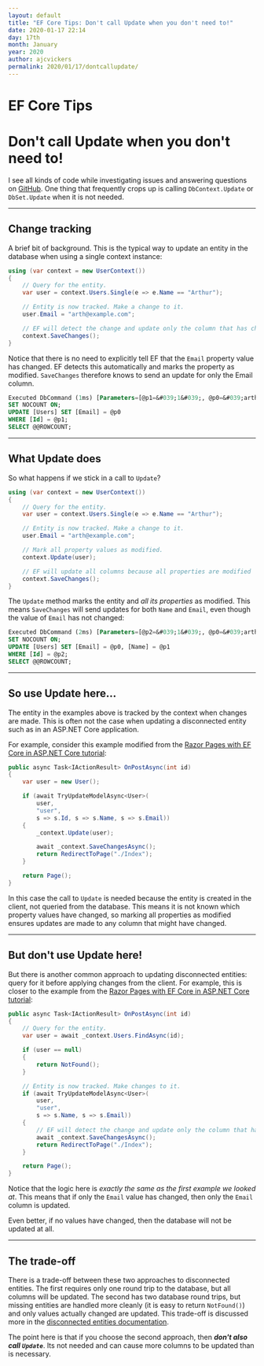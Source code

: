 ```yaml
---
layout: default
title: "EF Core Tips: Don't call Update when you don't need to!"
date: 2020-01-17 22:14
day: 17th
month: January
year: 2020
author: ajcvickers
permalink: 2020/01/17/dontcallupdate/
---
```


# EF Core Tips
# Don't call Update when you don't need to!

I see all kinds of code while investigating issues and answering questions on <a href="https://github.com/dotnet/efcore">GitHub</a>. One thing that frequently crops up is calling <code>DbContext.Update</code> or <code>DbSet.Update</code> when it is not needed.

---

<h2>Change tracking</h2>

A brief bit of background. This is the typical way to update an entity in the database when using a single context instance:

```c#
using (var context = new UserContext())
{
    // Query for the entity.
    var user = context.Users.Single(e => e.Name == "Arthur");

    // Entity is now tracked. Make a change to it.
    user.Email = "arth@example.com";

    // EF will detect the change and update only the column that has changed.
    context.SaveChanges();
}
```

Notice that there is no need to explicitly tell EF that the <code>Email</code> property value has changed. EF detects this automatically and marks the property as modified. <code>SaveChanges</code> therefore knows to send an update for only the Email column.

```sql
Executed DbCommand (1ms) [Parameters=[@p1=&#039;1&#039;, @p0=&#039;arth@example.com&#039; (Size = 4000)], CommandType=&#039;Text&#039;, CommandTimeout=&#039;30&#039;]
SET NOCOUNT ON;
UPDATE [Users] SET [Email] = @p0
WHERE [Id] = @p1;
SELECT @@ROWCOUNT;
```

---

<h2>What Update does</h2>

So what happens if we stick in a call to <code>Update</code>?

```c#
using (var context = new UserContext())
{
    // Query for the entity.
    var user = context.Users.Single(e => e.Name == "Arthur");

    // Entity is now tracked. Make a change to it.
    user.Email = "arth@example.com";

    // Mark all property values as modified.
    context.Update(user);

    // EF will update all columns because all properties are modified
    context.SaveChanges();
}
```

The <code>Update</code> method marks the entity and <em>all its properties</em> as modified. This means <code>SaveChanges</code> will send updates for both <code>Name</code> and <code>Email</code>, even though the value of <code>Email</code> has not changed:

```sql
Executed DbCommand (2ms) [Parameters=[@p2=&#039;1&#039;, @p0=&#039;arth@example.com&#039; (Size = 4000), @p1=&#039;Arthur&#039; (Size = 4000)], CommandType=&#039;Text&#039;, CommandTimeout=&#039;30&#039;]
SET NOCOUNT ON;
UPDATE [Users] SET [Email] = @p0, [Name] = @p1
WHERE [Id] = @p2;
SELECT @@ROWCOUNT;
```

---

<h2>So use Update here...</h2>

The entity in the examples above is tracked by the context when changes are made. This is often not the case when updating a disconnected entity such as in an ASP.NET Core application.

For example, consider this example modified from the <a href="https://docs.microsoft.com/en-us/aspnet/core/data/ef-rp/crud?view=aspnetcore-3.1">Razor Pages with EF Core in ASP.NET Core tutorial</a>:

```c#
public async Task<IActionResult> OnPostAsync(int id)
{
    var user = new User();

    if (await TryUpdateModelAsync<User>(
        user,
        "user",
        s => s.Id, s => s.Name, s => s.Email))
    {
        _context.Update(user);

        await _context.SaveChangesAsync();
        return RedirectToPage("./Index");
    }

    return Page();
}
```

In this case the call to <code>Update</code> is needed because the entity is created in the client, not queried from the database. This means it is not known which property values have changed, so marking all properties as modified ensures updates are made to any column that might have changed.

---

<h2>But don't use Update here!</h2>

But there is another common approach to updating disconnected entities: query for it before applying changes from the client. For example, this is closer to the example from the <a href="https://docs.microsoft.com/en-us/aspnet/core/data/ef-rp/crud?view=aspnetcore-3.1">Razor Pages with EF Core in ASP.NET Core tutorial</a>:

``` c#
public async Task<IActionResult> OnPostAsync(int id)
{
    // Query for the entity.
    var user = await _context.Users.FindAsync(id);

    if (user == null)
    {
        return NotFound();
    }

    // Entity is now tracked. Make changes to it.
    if (await TryUpdateModelAsync<User>(
        user,
        "user",
        s => s.Name, s => s.Email))
    {
        // EF will detect the change and update only the column that has changed.
        await _context.SaveChangesAsync();
        return RedirectToPage("./Index");
    }

    return Page();
}
```

Notice that the logic here is <em>exactly the same as the first example we looked at</em>. This means that if only the <code>Email</code> value has changed, then only the <code>Email</code> column is updated.

Even better, if no values have changed, then the database will not be updated at all.

---

<h2>The trade-off</h2>

There is a trade-off between these two approaches to disconnected entities. The first requires only one round trip to the database, but all columns will be updated. The second has two database round trips, but missing entities are handled more cleanly (it is easy to return <code>NotFound()</code>) and only values actually changed are updated. This trade-off is discussed more in the <a href="https://docs.microsoft.com/en-us/ef/core/saving/disconnected-entities">disconnected entities documentation</a>.

The point here is that if you choose the second approach, then <strong><em>don't also call <code>Update</code></em></strong>. Its not needed and can cause more columns to be updated than is necessary.

